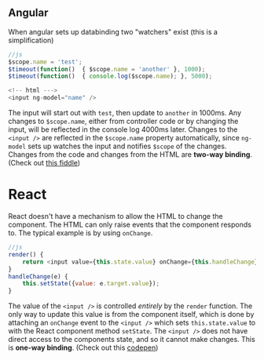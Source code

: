 ## Angular

When angular sets up databinding two "watchers" exist (this is a simplification)

```javascript
//js
$scope.name = 'test';
$timeout(function()  { $scope.name = 'another' }, 1000);
$timeout(function()  { console.log($scope.name); }, 5000);

<!-- html --->
<input ng-model="name" />
```

The input will start out with `test`, then update to `another` in 1000ms. Any changes to `$scope.name`, either from controller code or by changing the input, will be reflected in the console log 4000ms later. Changes to the `<input />` are reflected in the `$scope.name` property automatically, since `ng-model` sets up watches the input and notifies `$scope` of the changes. Changes from the code and changes from the HTML are **two-way binding**. (Check out [this fiddle](http://jsfiddle.net/HB7LU/21693/))

# React

React doesn't have a mechanism to allow the HTML to change the component. The HTML can only raise events that the component responds to. The typical example is by using `onChange`.

```javascript
//js
render() { 
    return <input value={this.state.value} onChange={this.handleChange} />
}
handleChange(e) {
    this.setState({value: e.target.value});
}
```

The value of the `<input />` is controlled _entirely_ by the `render` function. The only way to update this value is from the component itself, which is done by attaching an `onChange` event to the `<input />` which sets `this.state.value` to with the React component method `setState`. The `<input />` does not have direct access to the components state, and so it cannot make changes. This is **one-way binding**. (Check out this [codepen](http://codepen.io/tyrsius/pen/OMbOqP?editors=001))

[](https://stackoverflow.com/a/34520204/7630425 "Short permalink to this answer")